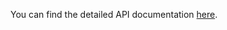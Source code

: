 You can find the detailed API documentation [here](https://documenter.getpostman.com/view/30471091/2sA3s4kVU1).
